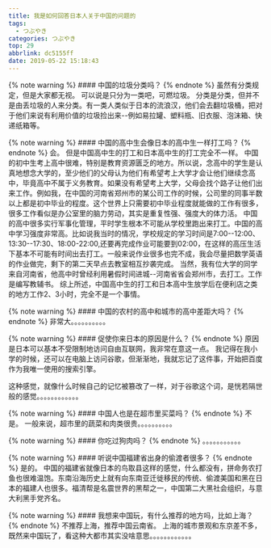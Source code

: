 ```yaml
---
title: 我是如何回答日本人关于中国的问题的
tags:
  - つぶやき
categories: つぶやき
top: 29
abbrlink: dc5155ff
date: 2019-05-22 15:18:43
---
```

{% note warning %}
    #### 中国的垃圾分类吗？
{% endnote %}
虽然有分类规定，但是大家都无视。
可以说是只分为一类吧，可燃垃圾。
分类是分类，但并不是由丢垃圾的人来分类。有一类人类似于日本的流浪汉，他们会去翻垃圾桶，把对于他们来说有利用价值的垃圾捡出来--例如易拉罐、塑料瓶、旧衣服、泡沫箱、快递纸箱等。

{% note warning %}
    #### 中国的高中生会像日本的高中生一样打工吗？
{% endnote %}
会。
但是中国高中生的打工和日本高中生的打工完全不一样。
中国的初中生考上高中很难，特别是教育资源匮乏的地方。所以说，念高中的学生是认真地想念大学的，至少他们的父母认为他们有希望考上大学才会让他们继续念高中，毕竟高中不属于义务教育。如果没有希望考上大学，父母会找个路子让他们出来工作。例如我，在中国的河南省郑州市的某公司工作的时候，公司里的同事半数以上都是初中毕业的程度。这个世界上只需要初中毕业程度就能做的工作有很多，很多工作看似是办公室里的脑力劳动，其实是重复性强、强度大的体力活。
中国的高中很多实行军事化管理，平时学生根本不可能从学校里跑出来打工。中国的高中学习强度非常高。比如说我当时的情况，学校规定的学习时间是7:00--12:00、13:30--17:30、18:00-22:00,还要再完成作业可能要到02:00，在这样的高压生活下基本不可能有时间出去打工。一般来说作业很多也完不成，我会尽量把数学英语的作业做完，剩下的第二天早点去教室相互抄袭完成。
当然，我有位大学的同学来自河南省，他高中时曾经利用暑假时间进城--河南省省会郑州市，去打工。工作是编写教辅书。
综上所述，中国高中生的打工和日本高中生放学后在便利店之类的地方工作2、3小时，完全不是一个事情。

{% note warning %}
    #### 中国的农村的高中和城市的高中差距大吗？
{% endnote %}
非常大。。。。。。。。。。

{% note warning %}
    #### 促使你来日本的原因是什么？
{% endnote %}
原因是日本可以基本不受限制地访问自由互联网，我非常在意这一点。
我记得在我小学的时候，还可以在电脑上访问谷歌，但渐渐地，我就忘记了这件事，开始把百度作为我唯一使用的搜索引擎。

这种感觉，就像什么时候自己的记忆被篡改了一样，对于谷歌这个词，是恍若隔世般的感觉。。。。。。。。。。。。

{% note warning %}
    #### 中国人也是在超市里买菜吗？
{% endnote %}
不是。
一般来说，超市里的蔬菜和肉类很贵。。。。。。。。。。

{% note warning %}
    #### 你吃过狗肉吗？
{% endnote %}
。。。。。。。。。。。

{% note warning %}
    #### 听说中国福建省出身的偷渡者很多？
{% endnote %}
是的。
中国的福建省就像日本的鸟取县这样的感觉，什么都没有，拼命务农打鱼也很难温饱。东南沿海历史上就有向东南亚迁徙移民的传统、偷渡美国和黑在日本的福建人也很多。福清帮是名震世界的黑帮之一，中国第二大黑社会组织，与意大利黑手党齐名。

{% note warning %}
    #### 我想来中国玩，有什么推荐的地方吗，比如上海？
{% endnote %}
不推荐上海，推荐中国云南省。
上海的城市景观和东京差不多，既然来中国玩了，看这种大都市其实没啥意思。。。。。。。。。。。。
